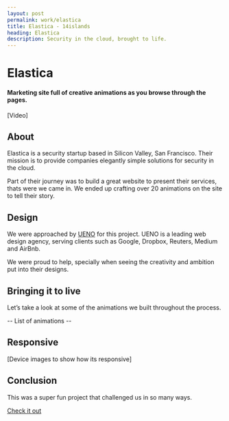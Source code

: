 ```yaml
---
layout: post
permalink: work/elastica
title: Elastica - 14islands
heading: Elastica
description: Security in the cloud, brought to life.
---
```


# Elastica

#### Marketing site full of creative animations as you browse through the pages.

[Video]

## About

Elastica is a security startup based in Silicon Valley, San Francisco. Their mission is to provide companies elegantly simple solutions for security in the cloud. 

Part of their journey was to build a great website to present their services, thats were we came in. We ended up crafting over 20 animations on the site to tell their story.

## Design

We were approached by [UENO](http://ueno.co) for this project. UENO is a leading web design agency, serving clients such as Google, Dropbox, Reuters, Medium and AirBnb.

We were proud to help, specially when seeing the creativity and ambition put into their designs. 


## Bringing it to live

Let’s take a look at some of the animations we built throughout the process.

-- List of animations --

## Responsive

[Device images to show how its responsive]

## Conclusion

This was a super fun project that challenged us in so many ways.

[Check it out](http://elastica.net/) 